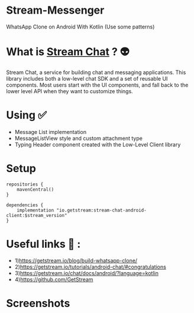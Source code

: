 # Stream-Messenger
WhatsApp Clone on Android With Kotlin (Use some patterns)

# What is [Stream Chat](https://github.com/GetStream/stream-chat-android/blob/main/README.md) ? :alien:
Stream Chat, a service for building chat and messaging applications. This library includes both a low-level chat SDK and a set of reusable UI components. Most users start with the UI components, and fall back to the lower level API when they want to customize things.

# Using ✅
- Message List implementation
- MessageListView style and custom attachment type
- Typing Header component created with the Low-Level Client library

# Setup 
```
repositories {
    mavenCentral()
}

dependencies {
    implementation "io.getstream:stream-chat-android-client:$stream_version"
}
```
# Useful links :dizzy: :
* 1)https://getstream.io/blog/build-whatsapp-clone/
* 2)https://getstream.io/tutorials/android-chat/#congratulations
* 3)https://getstream.io/chat/docs/android/?language=kotlin
* 4)https://github.com/GetStream

# Screenshots 
